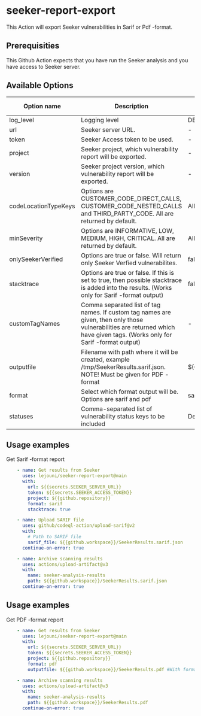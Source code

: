 # seeker-report-export
This Action will export Seeker vulnerabilities in Sarif or Pdf -format.

## Prerequisities
This Github Action expects that you have run the Seeker analysis and you have access to Seeker server.

## Available Options
| Option name | Description | Default value | Required | Available for Sarif | Available for pdf
|----------|----------|---------|----------|----------|----------|
| log_level | Logging level | DEBUG | false | X | X |
| url | Seeker server URL. | - | true | X | X |
| token | Seeker Access token to be used. | - | true | X | X |
| project | Seeker project, which vulnerability report will be exported. | - | true | X | X |
| version | Seeker project version, which vulnerability report will be exported. | - | false | X | X |
| codeLocationTypeKeys | Options are CUSTOMER_CODE_DIRECT_CALLS, CUSTOMER_CODE_NESTED_CALLS and THIRD_PARTY_CODE. All are returned by default. | All | false | X | X |
| minSeverity | Options are INFORMATIVE, LOW, MEDIUM, HIGH, CRITICAL. All are returned by default. | All | false | X | X |
| onlySeekerVerified | Options are true or false. Will return only Seeker Verfied vulnerabilites. | false | false | X | X |
| stacktrace | Options are true or false. If this is set to true, then possible stacktrace is added into the results.  (Works only for Sarif -format output) | false | false | X |  |
| customTagNames | Comma separated list of tag names. If custom tag names are given, then only those vulnerabilities are returned which have given tags.  (Works only for Sarif -format output) | - | false | X |  |
| outputfile | Filename with path where it will be created, example /tmp/SeekerResults.sarif.json. NOTE! Must be given for PDF -format | ${{github.workspace}}/SeekerResults.sarif.json | false | X | X |
| format | Select which format output will be. Options are sarif and pdf | sarif | false | X | X |
| statuses | Comma-separated list of vulnerability status keys to be included | Detected,Reviewed | false | X |  |

## Usage examples
Get Sarif -format report
```yaml
    - name: Get results from Seeker
      uses: lejouni/seeker-report-export@main
      with:
        url: ${{secrets.SEEKER_SERVER_URL}}
        token: ${{secrets.SEEKER_ACCESS_TOKEN}}
        project: ${{github.repository}}
        format: sarif
        stacktrace: true

    - name: Upload SARIF file
      uses: github/codeql-action/upload-sarif@v2
      with:
        # Path to SARIF file
        sarif_file: ${{github.workspace}}/SeekerResults.sarif.json
      continue-on-error: true

    - name: Archive scanning results
      uses: actions/upload-artifact@v3
      with:
        name: seeker-analysis-results
        path: ${{github.workspace}}/SeekerResults.sarif.json
      continue-on-error: true
```
## Usage examples
Get PDF -format report
```yaml
    - name: Get results from Seeker
      uses: lejouni/seeker-report-export@main
      with:
        url: ${{secrets.SEEKER_SERVER_URL}}
        token: ${{secrets.SEEKER_ACCESS_TOKEN}}
        project: ${{github.repository}}
        format: pdf
        outputfile: ${{github.workspace}}/SeekerResults.pdf #With format: pdf, this must be given.

    - name: Archive scanning results
      uses: actions/upload-artifact@v3
      with:
        name: seeker-analysis-results
        path: ${{github.workspace}}/SeekerResults.pdf
      continue-on-error: true
```
